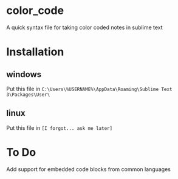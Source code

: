 # color_code
A quick syntax file for taking color coded notes in sublime text

# Installation
## windows
Put this file in ``C:\Users\%USERNAME%\AppData\Roaming\Sublime Text 3\Packages\User\``
## linux
Put this file in ``[I forgot... ask me later]``

# To Do

Add support for embedded code blocks from common languages

